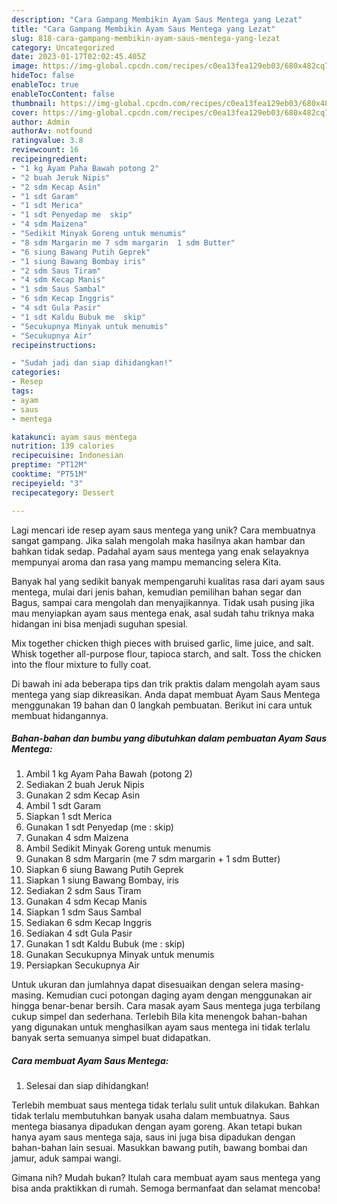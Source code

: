 ```yaml
---
description: "Cara Gampang Membikin Ayam Saus Mentega yang Lezat"
title: "Cara Gampang Membikin Ayam Saus Mentega yang Lezat"
slug: 818-cara-gampang-membikin-ayam-saus-mentega-yang-lezat
category: Uncategorized
date: 2023-01-17T02:02:45.405Z
image: https://img-global.cpcdn.com/recipes/c0ea13fea129eb03/680x482cq70/ayam-saus-mentega-foto-resep-utama.jpg
hideToc: false
enableToc: true
enableTocContent: false
thumbnail: https://img-global.cpcdn.com/recipes/c0ea13fea129eb03/680x482cq70/ayam-saus-mentega-foto-resep-utama.jpg
cover: https://img-global.cpcdn.com/recipes/c0ea13fea129eb03/680x482cq70/ayam-saus-mentega-foto-resep-utama.jpg
author: Admin
authorAv: notfound
ratingvalue: 3.8
reviewcount: 16
recipeingredient:
- "1 kg Ayam Paha Bawah potong 2"
- "2 buah Jeruk Nipis"
- "2 sdm Kecap Asin"
- "1 sdt Garam"
- "1 sdt Merica"
- "1 sdt Penyedap me  skip"
- "4 sdm Maizena"
- "Sedikit Minyak Goreng untuk menumis"
- "8 sdm Margarin me 7 sdm margarin  1 sdm Butter"
- "6 siung Bawang Putih Geprek"
- "1 siung Bawang Bombay iris"
- "2 sdm Saus Tiram"
- "4 sdm Kecap Manis"
- "1 sdm Saus Sambal"
- "6 sdm Kecap Inggris"
- "4 sdt Gula Pasir"
- "1 sdt Kaldu Bubuk me  skip"
- "Secukupnya Minyak untuk menumis"
- "Secukupnya Air"
recipeinstructions:

- "Sudah jadi dan siap dihidangkan!"
categories:
- Resep
tags:
- ayam
- saus
- mentega

katakunci: ayam saus mentega 
nutrition: 139 calories
recipecuisine: Indonesian
preptime: "PT12M"
cooktime: "PT51M"
recipeyield: "3"
recipecategory: Dessert

---
```





Lagi mencari ide resep ayam saus mentega yang unik? Cara membuatnya sangat gampang. Jika salah mengolah maka hasilnya akan hambar dan bahkan tidak sedap. Padahal ayam saus mentega yang enak selayaknya mempunyai aroma dan rasa yang mampu memancing selera Kita.





Banyak hal yang sedikit banyak mempengaruhi kualitas rasa dari ayam saus mentega, mulai dari jenis bahan, kemudian pemilihan bahan segar dan Bagus, sampai cara mengolah dan menyajikannya. Tidak usah pusing jika mau menyiapkan ayam saus mentega enak,      asal sudah tahu triknya maka hidangan ini bisa menjadi suguhan spesial.














Mix together chicken thigh pieces with bruised garlic, lime juice, and salt. Whisk together all-purpose flour, tapioca starch, and salt. Toss the chicken into the flour mixture to fully coat.






Di bawah ini ada beberapa tips dan trik praktis dalam mengolah ayam saus mentega yang siap dikreasikan. Anda dapat membuat Ayam Saus Mentega menggunakan 19 bahan dan 0 langkah pembuatan. Berikut ini cara untuk membuat hidangannya.

<!--inarticleads1-->

##### Bahan-bahan dan bumbu yang dibutuhkan dalam pembuatan Ayam Saus Mentega:

1. Ambil 1 kg Ayam Paha Bawah (potong 2)
1. Sediakan 2 buah Jeruk Nipis
1. Gunakan 2 sdm Kecap Asin
1. Ambil 1 sdt Garam
1. Siapkan 1 sdt Merica
1. Gunakan 1 sdt Penyedap (me : skip)
1. Gunakan 4 sdm Maizena
1. Ambil Sedikit Minyak Goreng untuk menumis
1. Gunakan 8 sdm Margarin (me 7 sdm margarin + 1 sdm Butter)
1. Siapkan 6 siung Bawang Putih Geprek
1. Siapkan 1 siung Bawang Bombay, iris
1. Sediakan 2 sdm Saus Tiram
1. Gunakan 4 sdm Kecap Manis
1. Siapkan 1 sdm Saus Sambal
1. Sediakan 6 sdm Kecap Inggris
1. Sediakan 4 sdt Gula Pasir
1. Gunakan 1 sdt Kaldu Bubuk (me : skip)
1. Gunakan Secukupnya Minyak untuk menumis
1. Persiapkan Secukupnya Air


Untuk ukuran dan jumlahnya dapat disesuaikan dengan selera masing-masing. Kemudian cuci potongan daging ayam dengan menggunakan air hingga benar-benar bersih. Cara masak ayam Saus mentega juga terbilang cukup simpel dan sederhana. Terlebih Bila kita menengok bahan-bahan yang digunakan untuk menghasilkan ayam saus mentega ini tidak terlalu banyak serta semuanya simpel buat didapatkan. 

<!--inarticleads2-->

##### Cara membuat Ayam Saus Mentega:


1. Selesai dan siap dihidangkan!

Terlebih membuat saus mentega tidak terlalu sulit untuk dilakukan. Bahkan tidak terlalu membutuhkan banyak usaha dalam membuatnya. Saus mentega biasanya dipadukan dengan ayam goreng. Akan tetapi bukan hanya ayam saus mentega saja, saus ini juga bisa dipadukan dengan bahan-bahan lain sesuai. Masukkan bawang putih, bawang bombai dan jamur, aduk sampai wangi. 

Gimana nih? Mudah bukan? Itulah cara membuat ayam saus mentega yang bisa anda praktikkan di rumah. Semoga bermanfaat dan selamat mencoba!

